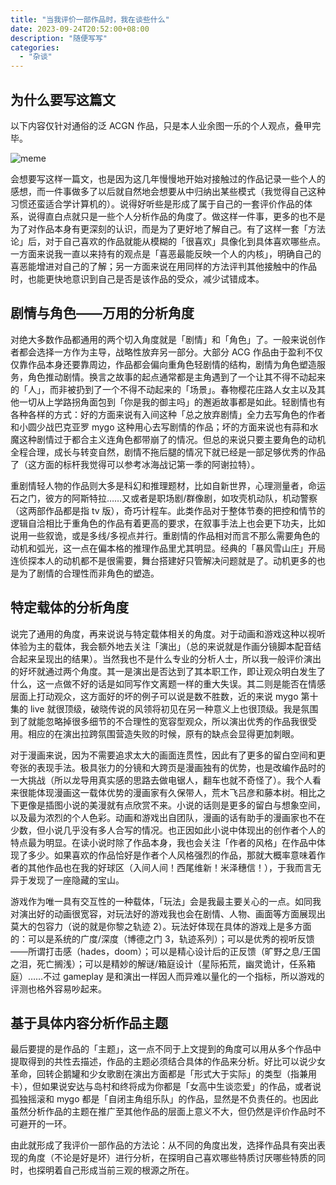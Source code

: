 ```yaml
---
title: "当我评价一部作品时，我在谈些什么"
date: 2023-09-24T20:52:00+08:00
description: "随便写写"
categories:
  - "杂谈"
---
```


## 为什么要写这篇文

​​以下内容仅针对通俗的泛 ACGN 作品，只是本人业余图一乐的个人观点，叠甲完毕。

![meme](https://s2.loli.net/2023/10/18/2YhLAF7aTCIq8Ok.jpg "天哪这根本就是我")

会想要写这样一篇文，也是因为这几年慢慢地开始对接触过的作品记录一些个人的感想，而一件事做多了以后就自然地会想要从中归纳出某些模式（我觉得自己这种习惯还蛮适合学计算机的）。说得好听些是形成了属于自己的一套评价作品的体系，说得直白点就只是一些个人分析作品的角度了。做这样一件事，更多的也不是为了对作品本身有更深刻的认识，而是为了更好地了解自己。有了这样一套「方法论」后，对于自己喜欢的作品就能从模糊的「很喜欢」具像化到具体喜欢哪些点。一方面来说我一直以来持有的观点是「喜恶最能反映一个人的内核」，明确自己的喜恶能增进对自己的了解；另一方面来说在用同样的方法评判其他接触中的作品时，也能更快地意识到自己是否是该作品的受众，减少试错成本。

## 剧情与角色——万用的分析角度

对绝大多数作品都通用的两个切入角度就是「剧情」和「角色」了。一般来说创作者都会选择一方作为主导，战略性放弃另一部分。大部分 ACG 作品由于盈利不仅仅靠作品本身还要靠周边，作品都会偏向重角色轻剧情的结构，剧情为角色塑造服务，角色推动剧情。换言之故事的起点通常都是主角遇到了一个让其不得不动起来的「人」，而非被扔到了一个不得不动起来的「场景」。春物樱花庄路人女主以及其他一切从上学路拐角面包到「你是我的御主吗」的邂逅故事都是如此。轻剧情也有各种各样的方式：好的方面来说有入间这种「总之放弃剧情」全力去写角色的作者和小圆少战巴克亚罗 mygo 这种用心去写剧情的作品；坏的方面来说也有蒜和水魔这种剧情过于都合主义连角色都带崩了的情况。但总的来说只要主要角色的动机全程合理，成长与转变自然，剧情不拖后腿的情况下就已经是一部足够优秀的作品了（这方面的标杆我觉得可以参考冰海战记第一季的阿谢拉特）。

重剧情轻人物的作品则大多是科幻和推理题材，比如自新世界，心理测量者，命运石之门，彼方的阿斯特拉……又或者是职场剧/群像剧，如攻壳机动队，机动警察（这两部作品都是指 tv 版），奇巧计程车。此类作品对于整体节奏的把控和情节的逻辑自洽相比于重角色的作品有着更高的要求，在叙事手法上也会更下功夫，比如说用一些叙诡，或是多线/多视点并行。重剧情的作品相对而言不那么需要角色的动机和弧光，这一点在偏本格的推理作品里尤其明显。经典的「暴风雪山庄」开局连侦探本人的动机都不是很需要，舞台搭建好只管解决问题就是了。动机更多的也是为了剧情的合理性而非角色的塑造。

## 特定载体的分析角度

说完了通用的角度，再来说说与特定载体相关的角度。对于动画和游戏这种以视听体验为主的载体，我会额外地去关注「演出」（总的来说就是作画分镜脚本配音结合起来呈现出的结果）。当然我也不是什么专业的分析人士，所以我一般评价演出的好坏就通过两个角度。其一是演出是否达到了其本职工作，即让观众明白发生了什么，这一点做不好的话是如同写作文离题一样的重大失误。其二则是能否在情感层面上打动观众，这方面好的坏的例子可以说是数不胜数，近的来说 mygo 第十集的 live 就很顶级，破晓传说的风领将初见在另一种意义上也很顶级。我是氛围到了就能忽略掉很多细节的不合理性的宽容型观众，所以演出优秀的作品我很受用。相应的在演出拉跨氛围营造失败的时候，原有的缺点会显得更加刺眼。

对于漫画来说，因为不需要追求太大的画面连贯性，因此有了更多的留白空间和更夸张的表现手法。极具张力的分镜和大跨页是漫画独有的优势，也是改编作品时的一大挑战（所以龙导用真实感的思路去做电锯人，翻车也就不奇怪了）。我个人看来很能体现漫画这一载体优势的漫画家有久保带人，荒木飞吕彦和藤本树。相比之下更像是插图小说的美漫就有点欣赏不来。小说的话则是更多的留白与想象空间，以及最为浓烈的个人色彩。动画和游戏出自团队，漫画的话有助手的漫画家也不在少数，但小说几乎没有多人合写的情况。也正因如此小说中体现出的创作者个人的特点最为明显。在读小说时除了作品本身，我也会关注「作者的风格」在作品中体现了多少。如果喜欢的作品恰好是作者个人风格强烈的作品，那就大概率意味着作者的其他作品也在我的好球区（入间人间！西尾维新！米泽穗信！），于我而言无异于发现了一座隐藏的宝山。

游戏作为唯一具有交互性的一种载体，「玩法」会是我最主要关心的一点。如同我对演出好的动画很宽容，对玩法好的游戏我也会在剧情、人物、画面等方面展现出莫大的包容力（说的就是你黎之轨迹 2）。玩法好体现在具体的游戏上是多方面的：可以是系统的广度/深度（博德之门 3，轨迹系列）；可以是优秀的视听反馈——所谓打击感（hades，doom）；可以是精心设计后的正反馈（旷野之息/王国之泪，死亡搁浅）；可以是精妙的解谜/箱庭设计（星际拓荒，幽灵诡计，任系箱庭）……不过 gameplay 是和演出一样因人而异难以量化的一个指标，所以游戏的评测也格外容易吵起来。

## 基于具体内容分析作品主题

最后要提的是作品的「主题」，这一点不同于上文提到的角度可以用从多个作品中提取得到的共性去描述，作品的主题必须结合具体的作品来分析。好比可以说少女革命，回转企鹅罐和少女歌剧在演出方面都是「形式大于实际」的类型（指兼用卡），但如果说安达与岛村和终将成为你都是「女高中生谈恋爱」的作品，或者说孤独摇滚和 mygo 都是「自闭主角组乐队」的作品，显然是不负责任的。也因此虽然分析作品的主题在推广至其他作品的层面上意义不大，但仍然是评价作品时不可避开的一环。

由此就形成了我评价一部作品的方法论：从不同的角度出发，选择作品具有突出表现的角度（不论是好是坏）进行分析，在探明自己喜欢哪些特质讨厌哪些特质的同时，也探明着自己形成当前三观的根源之所在。​​​​
